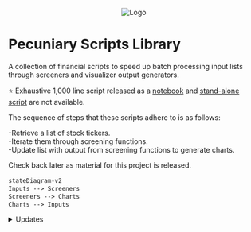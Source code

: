 <p align="center">  
<img src="https://github.com/Photon1c/PecuniaryScriptsLibrary/blob/main/inputs/logo.png?raw=true" alt="Logo"/>
</p>  
    
# Pecuniary Scripts Library

A collection of financial scripts to speed up batch processing input lists through screeners and visualizer output generators.  

⭐ Exhaustive 1,000 line script released as a [notebook](scripts/refined_report_builders/lstm-ml-stock-predictions.ipynb) and [stand-alone script](scripts/refined_report_builders/lstm=ml-stock-predictions.ipynb) are not available.  

The sequence of steps that these scripts adhere to is as follows:

-Retrieve a list of stock tickers.  
-Iterate them through screening functions.  
-Update list with output from screening functions to generate charts.  

Check back later as material for this project is released.


```mermaid
stateDiagram-v2
Inputs --> Screeners
Screeners --> Charts
Charts --> Inputs
```
<details>
<summary>Updates</summary>  

# Update 3.12.25

A powerful [Long short-term memory (LSTM) script](scripts/refined_report_builders/LSTM-prediction-ensemble-chart-forecaster.py) that calculates an ensemble of statistical measures in order to generate a chart with predictive ranges is now available. It is still being debugged, but it's powerful enough to warrant being backed up and shared for posterity ☄️ Enjoy! The script is also in a [notebook](scripts/refined_report_builders/lstm-ml-stock-predictions.ipynb) that may be run with Kaggle, Google Collab, Jupyter Notebook, etc. The runtime suggested is a GPU for faster runtimes.   

# Update 3.3.2025 - 💹

A new tool, the [Metric Visualizer](/scripts/Financial-Metric-Visualizer.ipynb) is now available.  It computes the Sharpe Ratio, Annualized Return, and Volatility to then geneate a chart.

# Update 2.24.2025 - ✏️🗒📊

The [Tangency Portfolio Advanced Report Generator](/scripts/TangencyPortfolio-Advanced-Analysis.py) is now available.  

# Update 2.22.25 -💹👀📓

The [Option AI Payoff Diagram Generator](/inputs/OptionPayoff-AI-Creator.ipynb) is now available. Also, check out the [Stock Candle Wick Analyzers](https://github.com/Photon1c/StockCandleWickAnalyzers) repository for examples of the workflow mentioned on the 2.20.25 update.

# Update 2.20.2025 - 🧠🌠⏲️

The current project workflow is under development, check back for updates:

![AI Stock Vision Flow](/inputs/aistockvision.png)
  
# Update 2.19.2025 - 💻👁️📊

The [Trading View - Chart Extractor](scripts/TradingView-ChartExtractor.ipynb) is a useful image saving script to collect stock charts that LLMs can use for vision analysis.  


# Advanced Screening Added 2.9.2025 ⚗️🔎  

A hypothetical portfolio that contains a given list of tickers may be sorted in the following manner so as to decide which positions to close and which to keep. This is for educational purposes only and is not financial advice, the concepts here are meant to build upon existing ones and branch on to new ones. The [following script](https://github.com/Photon1c/PecuniaryScriptsLibrary/blob/main/scripts/advanced_screener_portfolio_manager.py) uses the logic in the flow diagram below: 

```mermaid
flowchart TD
    A[Start] --> B{Evaluate Stock Performance}
    B -- Gain > 10% --> C{Consider for Gainers}
    B -- Loss > 5% --> D{Consider for Losers}
    
    C -- Short-Term Strategy --> G("Gainers_close: Sell and take profits")
    C -- Long-Term Strategy --> H("Gainers_keep: Hold for potential growth")
    
    D -- Loss Potential Recoverable --> I("Losers_keep: Hold and wait for improvement")
    D -- Loss Unlikely to Recover --> J("Losers_close: Sell and cut losses")
    
    B -- No Significant Change --> K["Monitor and Re-evaluate Later"]
```
</details>

